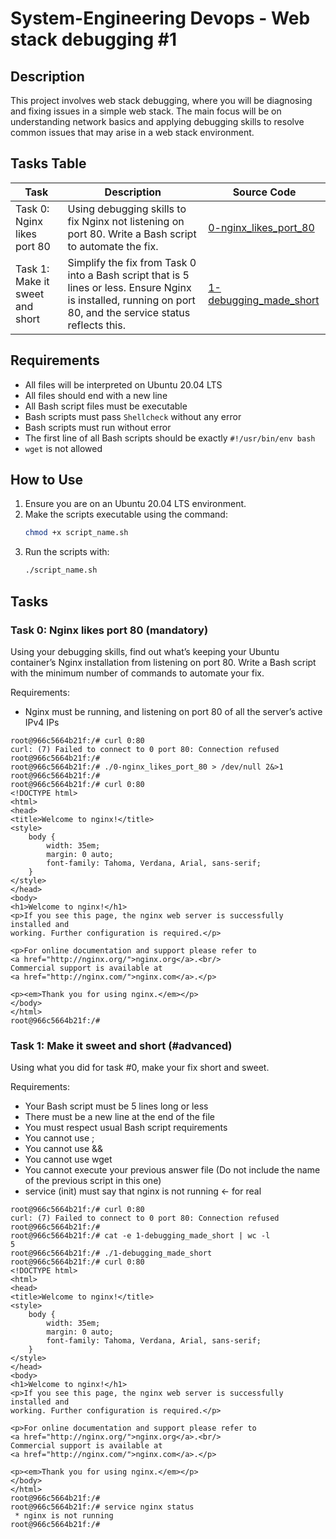 # System-Engineering Devops - Web stack debugging #1

## Description

This project involves web stack debugging, where you will be diagnosing and fixing issues in a simple web stack. The main focus will be on understanding network basics and applying debugging skills to resolve common issues that may arise in a web stack environment.

## Tasks Table

| Task | Description | Source Code |
|------|-------------|-------------|
| Task 0: Nginx likes port 80 | Using debugging skills to fix Nginx not listening on port 80. Write a Bash script to automate the fix. | [0-nginx_likes_port_80](https://github.com/your_username/alx-system_engineering-devops/blob/main/0x0E-web_stack_debugging_1/0-nginx_likes_port_80) |
| Task 1: Make it sweet and short | Simplify the fix from Task 0 into a Bash script that is 5 lines or less. Ensure Nginx is installed, running on port 80, and the service status reflects this. | [1-debugging_made_short](https://github.com/your_username/alx-system_engineering-devops/blob/main/0x0E-web_stack_debugging_1/1-debugging_made_short) |

## Requirements
- All files will be interpreted on Ubuntu 20.04 LTS
- All files should end with a new line
- All Bash script files must be executable
- Bash scripts must pass `Shellcheck` without any error
- Bash scripts must run without error
- The first line of all Bash scripts should be exactly `#!/usr/bin/env bash`
- `wget` is not allowed

## How to Use

1. Ensure you are on an Ubuntu 20.04 LTS environment.
2. Make the scripts executable using the command:
   ```bash
   chmod +x script_name.sh
   ```
3. Run the scripts with:
   ```bash
   ./script_name.sh
   ```

## Tasks

### Task 0: Nginx likes port 80 (mandatory)
Using your debugging skills, find out what’s keeping your Ubuntu container’s Nginx installation from listening on port 80. Write a Bash script with the minimum number of commands to automate your fix.

Requirements:
- Nginx must be running, and listening on port 80 of all the server’s active IPv4 IPs

```
root@966c5664b21f:/# curl 0:80
curl: (7) Failed to connect to 0 port 80: Connection refused
root@966c5664b21f:/#
root@966c5664b21f:/# ./0-nginx_likes_port_80 > /dev/null 2&>1
root@966c5664b21f:/#
root@966c5664b21f:/# curl 0:80
<!DOCTYPE html>
<html>
<head>
<title>Welcome to nginx!</title>
<style>
    body {
        width: 35em;
        margin: 0 auto;
        font-family: Tahoma, Verdana, Arial, sans-serif;
    }
</style>
</head>
<body>
<h1>Welcome to nginx!</h1>
<p>If you see this page, the nginx web server is successfully installed and
working. Further configuration is required.</p>

<p>For online documentation and support please refer to
<a href="http://nginx.org/">nginx.org</a>.<br/>
Commercial support is available at
<a href="http://nginx.com/">nginx.com</a>.</p>

<p><em>Thank you for using nginx.</em></p>
</body>
</html>
root@966c5664b21f:/#
```

### Task 1: Make it sweet and short (#advanced)
Using what you did for task #0, make your fix short and sweet.

Requirements:

- Your Bash script must be 5 lines long or less
- There must be a new line at the end of the file
- You must respect usual Bash script requirements
- You cannot use ;
- You cannot use &&
- You cannot use wget
- You cannot execute your previous answer file (Do not include the name of the previous script in this one)
- service (init) must say that nginx is not running ← for real

```
root@966c5664b21f:/# curl 0:80
curl: (7) Failed to connect to 0 port 80: Connection refused
root@966c5664b21f:/#
root@966c5664b21f:/# cat -e 1-debugging_made_short | wc -l
5
root@966c5664b21f:/# ./1-debugging_made_short
root@966c5664b21f:/# curl 0:80
<!DOCTYPE html>
<html>
<head>
<title>Welcome to nginx!</title>
<style>
    body {
        width: 35em;
        margin: 0 auto;
        font-family: Tahoma, Verdana, Arial, sans-serif;
    }
</style>
</head>
<body>
<h1>Welcome to nginx!</h1>
<p>If you see this page, the nginx web server is successfully installed and
working. Further configuration is required.</p>

<p>For online documentation and support please refer to
<a href="http://nginx.org/">nginx.org</a>.<br/>
Commercial support is available at
<a href="http://nginx.com/">nginx.com</a>.</p>

<p><em>Thank you for using nginx.</em></p>
</body>
</html>
root@966c5664b21f:/#
root@966c5664b21f:/# service nginx status
 * nginx is not running
root@966c5664b21f:/#
```
